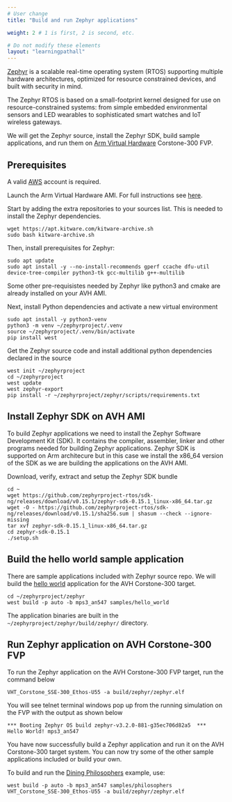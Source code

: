 ```yaml
---
# User change
title: "Build and run Zephyr applications"

weight: 2 # 1 is first, 2 is second, etc.

# Do not modify these elements
layout: "learningpathall"
---
```

[Zephyr](https://zephyrproject.org/) is a scalable real-time operating system (RTOS) supporting multiple hardware architectures, optimized for resource constrained devices, and built with security in mind.

The Zephyr RTOS is based on a small-footprint kernel designed for use on resource-constrained systems: from simple embedded environmental sensors and LED wearables to sophisticated smart watches and IoT wireless gateways.

We will get the Zephyr source, install the Zephyr SDK, build sample applications, and run them on [Arm Virtual Hardware](https://www.arm.com/products/development-tools/simulation/virtual-hardware) Corstone-300 FVP.

## Prerequisites

A valid [AWS](https://aws.amazon.com/) account is required.

Launch the Arm Virtual Hardware AMI. For full instructions see [here](/install-tools/avh#corstone).

Start by adding the extra repositories to your sources list. This is needed to install the Zephyr dependencies.
```console
wget https://apt.kitware.com/kitware-archive.sh
sudo bash kitware-archive.sh
```

Then, install prerequisites for Zephyr:

```console
sudo apt update
sudo apt install -y --no-install-recommends gperf ccache dfu-util device-tree-compiler python3-tk gcc-multilib g++-multilib
```
Some other pre-requisistes needed by Zephyr like python3 and cmake are already installed on your AVH AMI. 

Next, install Python dependencies and activate a new virtual environment

```console
sudo apt install -y python3-venv
python3 -m venv ~/zephyrproject/.venv
source ~/zephyrproject/.venv/bin/activate
pip install west
```
Get the Zephyr source code and install additional python dependencies declared in the source

```console
west init ~/zephyrproject
cd ~/zephyrproject
west update
west zephyr-export
pip install -r ~/zephyrproject/zephyr/scripts/requirements.txt
```

## Install Zephyr SDK on AVH AMI
To build Zephyr applications we need to install the Zephyr Software Development Kit (SDK). It contains the compiler, assembler, linker and other programs needed for building Zephyr applications. Zephyr SDK is supported on Arm architecure but in this case we install the x86_64 version of the SDK as we are building the applications on the AVH AMI.

Download, verify, extract and setup the Zephyr SDK bundle

```
cd ~
wget https://github.com/zephyrproject-rtos/sdk-ng/releases/download/v0.15.1/zephyr-sdk-0.15.1_linux-x86_64.tar.gz
wget -O - https://github.com/zephyrproject-rtos/sdk-ng/releases/download/v0.15.1/sha256.sum | shasum --check --ignore-missing
tar xvf zephyr-sdk-0.15.1_linux-x86_64.tar.gz
cd zephyr-sdk-0.15.1
./setup.sh
```

## Build the hello world sample application

There are sample applications included with Zephyr source repo. We will build the [hello world](https://docs.zephyrproject.org/latest/samples/hello_world/README.html) application for the AVH Corstone-300 target.

```console
cd ~/zephyrproject/zephyr
west build -p auto -b mps3_an547 samples/hello_world
```

The application binaries are built in the `~/zephyrproject/zephyr/build/zephyr/` directory.

## Run Zephyr application on AVH Corstone-300 FVP

To run the Zephyr application on the AVH Corstone-300 FVP target, run the command below

```console
VHT_Corstone_SSE-300_Ethos-U55 -a build/zephyr/zephyr.elf
```

You will see telnet terminal windows pop up from the running simulation on the FVP with the output as shown below

```
*** Booting Zephyr OS build zephyr-v3.2.0-881-g35ec706d82a5  ***
Hello World! mps3_an547
```
You have now successfully build a Zephyr application and run it on the AVH Corstone-300 target system. You can now try some of the other sample applications included or build your own.

To build and run the [Dining Philosophers](https://docs.zephyrproject.org/latest/samples/philosophers/README.html) example, use:

```console
west build -p auto -b mps3_an547 samples/philosophers
VHT_Corstone_SSE-300_Ethos-U55 -a build/zephyr/zephyr.elf
```
